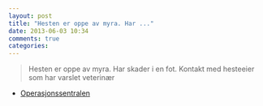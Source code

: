 ```yaml
---
layout: post
title: "Hesten er oppe av myra. Har ..."
date: 2013-06-03 10:34
comments: true
categories: 
---
```


> Hesten er oppe av myra. Har skader i en fot. Kontakt med hesteeier som har varslet veterinær
- [Operasjonssentralen](https://twitter.com/oslopolitiops/status/341608848358006784)
